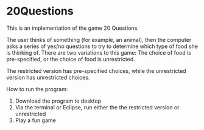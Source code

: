 20Questions
===========
This is an implementation of the game 20 Questions. 

The user thinks of something (for example, an animal), then the computer asks a series of yes/no questions to try to determine which type of food she is thinking of. 
There are two variations to this game: The choice of food is pre-specified, or the choice of food is unrestricted. 

The restricted version has pre-specified choices, while the unrestricted version has unrestricted choices.

How to run the program:
1. Download the program to desktop
2. Via the terminal or Eclipse, run either the the restricted version or unrestricted
3. Play a fun game
